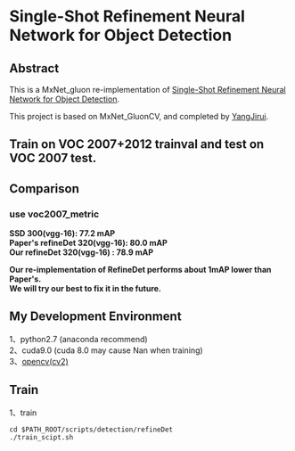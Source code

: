 # Single-Shot Refinement Neural Network for Object Detection

## Abstract
This is a MxNet_gluon re-implementation of [Single-Shot Refinement Neural Network for Object Detection](https://arxiv.org/pdf/1711.06897.pdf).     

This project is based on MxNet_GluonCV, and completed by [YangJirui](https://github.com/yangJirui).     

## Train on VOC 2007+2012 trainval and test on VOC 2007 test.   

## Comparison

### use voc2007_metric
**SSD 300(vgg-16): 77.2 mAP \
Paper's refineDet 320(vgg-16): 80.0 mAP \
Our refineDet 320(vgg-16) : 78.9 mAP**


**Our re-implementation of RefineDet performs about 1mAP lower than Paper's. \
We will try our best to fix it in the future.**    
 
## My Development Environment
1、python2.7 (anaconda recommend)             
2、cuda9.0 (cuda 8.0 may cause Nan when training)                    
3、[opencv(cv2)](https://pypi.org/project/opencv-python/)    
   
## Train
1、train
```  
cd $PATH_ROOT/scripts/detection/refineDet
./train_scipt.sh
```



       
